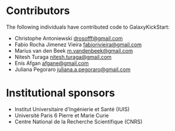 # Contributors

The following individuals have contributed code to GalaxyKickStart:

* Christophe Antoniewski <drosofff@gmail.com>
* Fabio Rocha Jimenez Vieira <fabiorjvieira@gmail.com>
* Marius van den Beek <m.vandenbeek@gmail.com>
* Nitesh Turaga <nitesh.turaga@gmail.com>
* Enis Afgan <afgane@gmail.com>
* Juliana Pegoraro <juliana.a.pegoraro@gmail.com>

# Institutional sponsors

* Institut Universitaire d'Ingénierie et Santé (IUIS)
* Université Paris 6 Pierre et Marie Curie
* Centre National de la Recherche Scientifique (CNRS)
